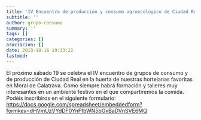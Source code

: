 ```yaml
---
title: 'IV Encuentro de producción y consumo agroecológico de Ciudad Real'
subtitle: ''
author: grupo-consumo
summary: ''
tags: []
categories: []
asociacion: []
date: 2013-10-16 19:33:22
lastmod:
---
```


El próximo sábado 19 se celebra el IV encuentro de grupos de consumo y de producción de Ciudad Real en la huerta de nuestras hortelanas favoritas en Moral de Calatrava. 
Como siempre habrá formación y talleres muy interesantes en un ambiente festivo en el que compartiremos la comida. 
Podéis inscribiros en el siguiente formulario: https://docs.google.com/spreadsheet/embeddedform?formkey=dHVmUzVYdDF0YnFfbWN5bGxBaDVnSVE6MQ

